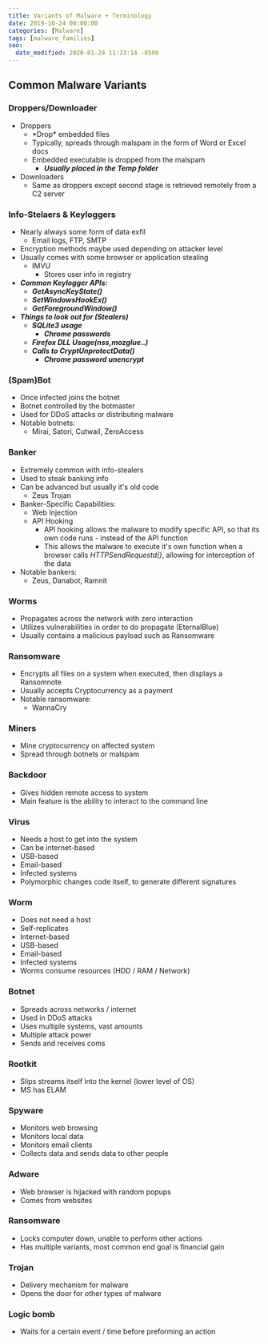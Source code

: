 ```yaml
---
title: Variants of Malware + Terminology
date: 2019-10-24 00:00:00
categories: [Malware]
tags: [malware_families]
seo:
  date_modified: 2020-01-24 11:23:14 -0500
---
```


## Common Malware Variants

### Droppers/Downloader

* Droppers
  * \*Drop\* embedded files
  * Typically, spreads through malspam in the form of Word or Excel docs
  * Embedded executable is dropped from the malspam
    * ***Usually placed in the Temp folder***
* Downloaders
  * Same as droppers except second stage is retrieved remotely from a C2 server

### Info-Stelaers & Keyloggers

* Nearly always some form of data exfil
  * Email logs, FTP, SMTP
* Encryption methods maybe used depending on attacker level
* Usually comes with some browser or application stealing
  * IMVU
    * Stores user info in registry
* ***Common Keylogger APIs:***
  * ***GetAsyncKeyState()***
  * ***SetWindowsHookEx()***
  * ***GetForegroundWindow()***
* ***Things to look out for (Stealers)***
  * ***SQLite3 usage***
    * ***Chrome passwords***
  * ***Firefox DLL Usage(nss,mozglue..)***
  * ***Calls to CryptUnprotectData()***
    * ***Chrome password unencrypt***

### (Spam)Bot

* Once infected joins the botnet
* Botnet controlled by the botmaster
* Used for DDoS attacks or distributing malware
* Notable botnets:
  * Mirai, Satori, Cutwail, ZeroAccess

### Banker

* Extremely common with info-stealers
* Used to steak banking info
* Can be advanced but usually it's old code
  * Zeus Trojan
* Banker-Specific Capabilities:
  * Web Injection
  * API Hooking
    * API hooking allows the malware to modify specific API, so that its own code runs - instead of the API function
    * This allows the malware to execute it's own function when a browser calls *HTTPSendRequestd()*, allowing for interception of the data
* Notable bankers:
  * Zeus, Danabot, Ramnit

### Worms

* Propagates across the network with zero interaction
* Utilizes vulnerabilities in order to do propagate (EternalBlue)
* Usually contains a malicious payload such as Ransomware

### Ransomware

* Encrypts all files on a system when executed, then displays a Ransomnote
* Usually accepts Cryptocurrency as a payment
* Notable ransomware:
  * WannaCry

### Miners

* Mine cryptocurrency on affected system
* Spread through botnets or malspam

### Backdoor

* Gives hidden remote access to system
* Main feature is the ability to interact to the command line

### Virus

* Needs a host to get into the system
* Can be internet-based
* USB-based
* Email-based
* Infected systems
* Polymorphic changes code itself, to generate different signatures

### Worm

* Does not need a host
* Self-replicates
* Internet-based
* USB-based
* Email-based
* Infected systems
* Worms consume resources (HDD / RAM / Network)

### Botnet

* Spreads across networks / internet
* Used in DDoS attacks
* Uses multiple systems, vast amounts
* Multiple attack power
* Sends and receives coms

### Rootkit

* Slips streams itself into the kernel (lower level of OS)
* MS has ELAM

### Spyware

* Monitors web browsing
* Monitors local data
* Monitors email clients
* Collects data and sends data to other people

### Adware

* Web browser is hijacked with random popups
* Comes from websites

### Ransomware

* Locks computer down, unable to perform other actions
* Has multiple variants, most common end goal is financial gain

### Trojan

* Delivery mechanism for malware
* Opens the door for other types of malware

### Logic bomb

* Waits for a certain event / time before preforming an action